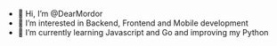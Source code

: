 - 👋 Hi, I’m @DearMordor
- 👀 I’m interested in Backend, Frontend and Mobile development
- 🌱 I’m currently learning Javascript and Go and improving my Python

<!---
DearMordor/DearMordor is a ✨ special ✨ repository because its `README.md` (this file) appears on your GitHub profile.
You can click the Preview link to take a look at your changes.
--->
